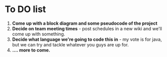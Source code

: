 # To DO list #

  1. **Come up with a block diagram and some pseudocode of the project**
  1. **Decide on team meeting times** - post schedules in a new wiki and we'll come up with something.
  1. **Decide what language we're going to code this in** - my vote is for java, but we can try and tackle whatever you guys are up for.
  1. **.... more to come.**



